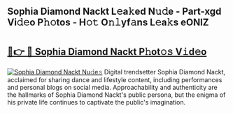 ## Sophia Diamond Nackt L𝚎a𝚔ed N𝚞𝚍e - Part-xgd Vi𝚍𝚎o P𝚑𝚘tos - H𝚘𝚝 O𝚗𝚕yf𝚊ns L𝚎a𝚔s eONlZ

# <h2><a href="http://kfc2m5.oniu.top/?m=Sophia+Diamond+Nackt">🔗👉 🔴 Sophia Diamond Nackt P𝚑ot𝚘𝚜 V𝚒d𝚎o</a></h2>

[![Sophia Diamond Nackt Nu𝚍e𝚜](https://i.imgur.com/0qMVB7G.gif)](http://kfc2m5.oniu.top/?m=Sophia+Diamond+Nackt)
Digital trendsetter Sophia Diamond Nackt, acclaimed for sharing dance and lifestyle content, including performances and personal blogs on social media. Approachability and authenticity are the hallmarks of Sophia Diamond Nackt's public persona, but the enigma of his private life continues to captivate the public's imagination.  
